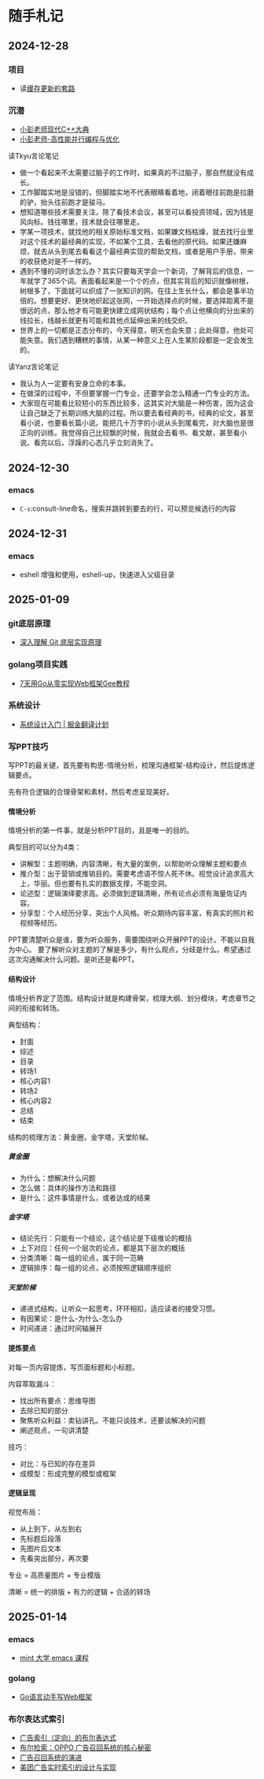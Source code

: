 # 随手札记

## 2024-12-28

### 项目

- 读[缓存更新的套路](https://coolshell.cn/articles/17416.html)

### 沉潜

- [小彭老师现代C++大典](https://parallel101.github.io/cppguidebook/)
- [小彭老师-高性能并行编程与优化](https://github.com/parallel101/course)

读Tkyu言论笔记

- 做一个看起来不太需要过脑子的工作时，如果真的不过脑子，那自然就没有成长。
- 工作脚踏实地是没错的，但脚踏实地不代表眼睛看着地，闭着眼往前跑是拉磨的驴，抬头往前跑才是骏马。
- 想知道哪些技术需要关注，除了看技术会议，甚至可以看投资领域，因为钱是风向标。钱往哪里，技术就会往哪里走。
- 学某一项技术，就找他的相关原始标准文档，如果嫌文档枯燥，就去找行业里对这个技术的最经典的实现，不如某个工具，去看他的原代码。如果还嫌麻烦，就去从头到尾去看看这个最经典实现的帮助文档，或者是用户手册，带来的收获绝对是不一样的。
- 遇到不懂的词时该怎么办？其实只要每天学会一个新词，了解背后的信息，一年就学了365个词。表面看起来是一个个的点，但其实背后的知识就像树根，树根多了，下面就可以织成了一张知识的网。在往上生长什么，都会是事半功倍的。想要更好、更快地织起这张网，一开始选择点的时候，要选择距离不是很远的点，那么他才有可能更快建立成网状结构；每个点让他横向的分出来的线拉长，线越长就更有可能和其他点延伸出来的线交织。
- 世界上的一切都是正态分布的，今天得意，明天也会失意；此处得意，他处可能失意。我们遇到糟糕的事情，从某一种意义上在人生某阶段都是一定会发生的。

读Yanz言论笔记

- 我认为人一定要有安身立命的本事。
- 在做深的过程中，不但要掌握一门专业，还要学会怎么精通一门专业的方法。
- 大家现在可能看比较短小的东西比较多，这其实对大脑是一种伤害，因为这会让自己缺乏了长期训练大脑的过程。所以要去看经典的书，经典的论文，甚至看小说，也要看长篇小说。能把几十万字的小说从头到尾看完，对大脑也是很正向的训练。我觉得自己比较飘的时候，我就会去看书、看文献，甚至看小说。看完以后，浮躁的心态几乎立刻消失了。

## 2024-12-30

### emacs

- `C-s`:consult-line命名，搜索并跳转到要去的行，可以预览候选行的内容

## 2024-12-31

### emacs

- eshell 增强和使用，eshell-up，快速进入父级目录

## 2025-01-09

### git底层原理

- [深入理解 Git 底层实现原理](https://chuquan.me/2022/05/21/understand-principle-of-git/)

### golang项目实践

- [7天用Go从零实现Web框架Gee教程](https://geektutu.com/post/gee.html)

### 系统设计

- [系统设计入门 | 掘金翻译计划](https://juejin.cn/post/6844903501185695757?searchId=2025010920463295C858DB8625014599F0#heading-167)

### 写PPT技巧

写PPT的最关键，首先要有构思-情境分析，梳理沟通框架-结构设计，然后提炼逻辑要点。

先有符合逻辑的合理骨架和素材，然后考虑呈现美好。

#### 情境分析

情境分析的第一件事，就是分析PPT目的，且是唯一的目的。

典型目的可以分为4类：

- 讲解型：主题明确，内容清晰，有大量的案例，以帮助听众理解主题和要点
- 推介型：出于营销或推销目的。需要考虑语不惊人死不休。视觉设计追求高大上，华丽。但也要有扎实的数据支撑，不能空洞。
- 论述型：逻辑演绎要求高。必须做到逻辑清晰，所有论点必须有海量佐证内容。
- 分享型：个人经历分享，突出个人风格。听众期待内容丰富，有真实的照片和视频等经历。

PPT要清楚听众是谁，要为听众服务，需要围绕听众开展PPT的设计。不能以自我为中心。
要了解听众对主题的了解是多少，有什么观点，分歧是什么。希望通过这次沟通解决什么问题。是听还是看PPT。

#### 结构设计

情境分析界定了范围。结构设计就是构建骨架，梳理大纲、划分模块，考虑章节之间的衔接和转场。

典型结构：
- 封面
- 综述
- 目录
- 转场1
- 核心内容1
- 转场2
- 核心内容2
- 总结
- 结束

结构的梳理方法：黄金圈，金字塔，天堂阶梯。

##### 黄金圈

- 为什么：想解决什么问题
- 怎么做：具体的操作方法和路径
- 是什么：这件事情是什么，或者达成的结果

##### 金字塔

- 结论先行：只能有一个结论，这个结论是下级推论的概括
- 上下对应：任何一个层次的论点，都是其下层次的概括
- 分类清晰：每一组的论点，属于同一范畴
- 逻辑排序：每一组的论点，必须按照逻辑顺序组织


##### 天堂阶梯

- 递进式结构，让听众一起思考，环环相扣，适应读者的接受习惯。
- 有因果论：是什么-为什么-怎么办
- 时间递进：通过时间轴展开

#### 提炼要点

对每一页内容提炼，写页面标题和小标题。

内容萃取漏斗：
- 找出所有要点：思维导图
- 去除已知的部分
- 聚焦听众利益：卖钻讲孔。不能只谈技术，还要谈解决的问题
- 阐述观点，一句讲清楚

技巧：
- 对比：与已知的存在差异
- 成模型：形成完整的模型或框架

#### 逻辑呈现

视觉布局：
- 从上到下，从左到右
- 先标题后段落
- 先图片后文本
- 先看突出部分，再次要

专业 = 高质量图片 + 专业模版

清晰 = 统一的排版 + 有力的逻辑 + 合适的转场

## 2025-01-14

### emacs
- [mint 大学 emacs 课程](https://mint.westdri.ca/emacs/intro_resources)

### golang
- [Go语言动手写Web框架](https://geektutu.com/post/gee-day1.html)

### 布尔表达式索引
- [广告索引（定向）的布尔表达式](https://www.cnblogs.com/chenny7/p/14765412.html)
- [布尔检索：OPPO 广告召回系统的核心秘密](https://www.infoq.cn/article/kcj2rwbo78h8tlpbzsbm)
- [广告召回系统的演进](https://zhuanlan.zhihu.com/p/110112102)
- [美团广告实时索引的设计与实现](https://tech.meituan.com/2018/05/11/adp-rtidx-ls.html)
